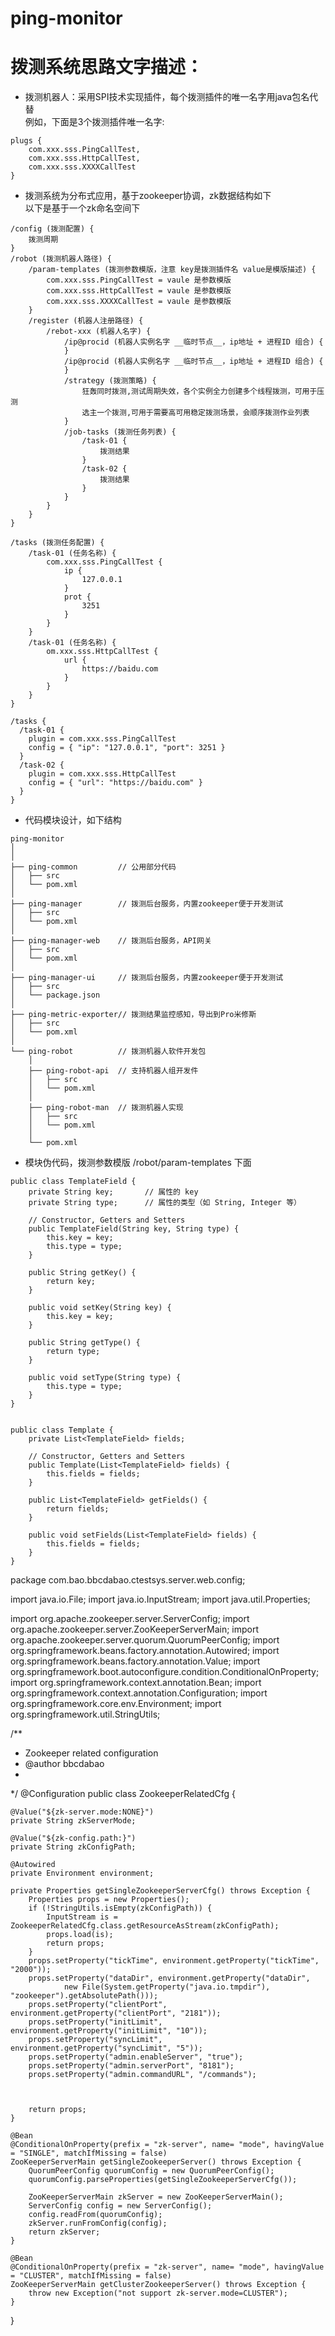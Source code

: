 # ping-monitor

# 拨测系统思路文字描述：

- 拨测机器人：采用SPI技术实现插件，每个拨测插件的唯一名字用java包名代替  
例如，下面是3个拨测插件唯一名字:  
```
plugs {
	com.xxx.sss.PingCallTest,
	com.xxx.sss.HttpCallTest,
	com.xxx.sss.XXXXCallTest
}
```
- 拨测系统为分布式应用，基于zookeeper协调，zk数据结构如下  
以下是基于一个zk命名空间下
```
/config (拨测配置) {
	拨测周期
}
/robot (拨测机器人路径) {
	/param-templates (拨测参数模版，注意 key是拨测插件名 value是模版描述) {
		com.xxx.sss.PingCallTest = vaule 是参数模版
		com.xxx.sss.HttpCallTest = vaule 是参数模版
		com.xxx.sss.XXXXCallTest = vaule 是参数模版
	}
	/register (机器人注册路径) {
		/rebot-xxx (机器人名字) {
			/ip@procid (机器人实例名字 __临时节点__，ip地址 + 进程ID 组合) {
			}
			/ip@procid (机器人实例名字 __临时节点__，ip地址 + 进程ID 组合) {
			}
			/strategy (拨测策略) {
				狂轰同时拨测,测试周期失效，各个实例全力创建多个线程拨测，可用于压测
				选主一个拨测,可用于需要高可用稳定拨测场景，会顺序拨测作业列表
			}
			/job-tasks (拨测任务列表) {
				/task-01 {
					拨测结果
				}
				/task-02 {
					拨测结果
				}
			}
		}
	}
}

/tasks (拨测任务配置) {
	/task-01 (任务名称) {
		com.xxx.sss.PingCallTest {
			ip {
				127.0.0.1
			}
			prot {
				3251
			}
		}
	}
	/task-01 (任务名称) {
		om.xxx.sss.HttpCallTest {
			url {
				https://baidu.com
			}
		}
	}
}

/tasks {
  /task-01 {
    plugin = com.xxx.sss.PingCallTest
    config = { "ip": "127.0.0.1", "port": 3251 }
  }
  /task-02 {
    plugin = com.xxx.sss.HttpCallTest
    config = { "url": "https://baidu.com" }
  }
}

```

- 代码模块设计，如下结构  
```
ping-monitor
│ 
│    
├── ping-common         // 公用部分代码
│   ├── src
│   └── pom.xml
│ 
├── ping-manager        // 拨测后台服务，内置zookeeper便于开发测试
│   ├── src
│   └── pom.xml
│ 
├── ping-manager-web    // 拨测后台服务，API网关
│   ├── src
│   └── pom.xml
│ 
├── ping-manager-ui     // 拨测后台服务，内置zookeeper便于开发测试
│   ├── src
│   └── package.json
│ 
├── ping-metric-exporter// 拨测结果监控感知，导出到Pro米修斯
│   ├── src
│   └── pom.xml
│
└── ping-robot          // 拨测机器人软件开发包
    │ 
    ├── ping-robot-api  // 支持机器人组开发件
    │   ├── src 
    │   └── pom.xml
    │ 
    ├── ping-robot-man  // 拨测机器人实现
    │   ├── src 
    │   └── pom.xml
    │ 
    └── pom.xml
```

- 模块伪代码，拨测参数模版 /robot/param-templates 下面  
```
public class TemplateField {
    private String key;       // 属性的 key
    private String type;      // 属性的类型（如 String, Integer 等）

    // Constructor, Getters and Setters
    public TemplateField(String key, String type) {
        this.key = key;
        this.type = type;
    }

    public String getKey() {
        return key;
    }

    public void setKey(String key) {
        this.key = key;
    }

    public String getType() {
        return type;
    }

    public void setType(String type) {
        this.type = type;
    }
}


public class Template {
    private List<TemplateField> fields;

    // Constructor, Getters and Setters
    public Template(List<TemplateField> fields) {
        this.fields = fields;
    }

    public List<TemplateField> getFields() {
        return fields;
    }

    public void setFields(List<TemplateField> fields) {
        this.fields = fields;
    }
}
```
package com.bao.bbcdabao.ctestsys.server.web.config;

import java.io.File;
import java.io.InputStream;
import java.util.Properties;

import org.apache.zookeeper.server.ServerConfig;
import org.apache.zookeeper.server.ZooKeeperServerMain;
import org.apache.zookeeper.server.quorum.QuorumPeerConfig;
import org.springframework.beans.factory.annotation.Autowired;
import org.springframework.beans.factory.annotation.Value;
import org.springframework.boot.autoconfigure.condition.ConditionalOnProperty;
import org.springframework.context.annotation.Bean;
import org.springframework.context.annotation.Configuration;
import org.springframework.core.env.Environment;
import org.springframework.util.StringUtils;

/**
 * Zookeeper related configuration
 * @author bbcdabao
 *
 */
@Configuration
public class ZookeeperRelatedCfg {

	@Value("${zk-server.mode:NONE}")
	private String zkServerMode;

	@Value("${zk-config.path:}")
	private String zkConfigPath;

    @Autowired
    private Environment environment;

	private Properties getSingleZookeeperServerCfg() throws Exception {
		Properties props = new Properties();
		if (!StringUtils.isEmpty(zkConfigPath)) {
			InputStream is = ZookeeperRelatedCfg.class.getResourceAsStream(zkConfigPath);
			props.load(is);
			return props;
		}
		props.setProperty("tickTime", environment.getProperty("tickTime", "2000"));
		props.setProperty("dataDir", environment.getProperty("dataDir", 
				new File(System.getProperty("java.io.tmpdir"), "zookeeper").getAbsolutePath()));
		props.setProperty("clientPort", environment.getProperty("clientPort", "2181"));
		props.setProperty("initLimit", environment.getProperty("initLimit", "10"));
		props.setProperty("syncLimit", environment.getProperty("syncLimit", "5"));
		props.setProperty("admin.enableServer", "true");
		props.setProperty("admin.serverPort", "8181");
		props.setProperty("admin.commandURL", "/commands");
		
		
		
		return props;
	}

    @Bean
    @ConditionalOnProperty(prefix = "zk-server", name= "mode", havingValue = "SINGLE", matchIfMissing = false)
    ZooKeeperServerMain getSingleZookeeperServer() throws Exception {
        QuorumPeerConfig quorumConfig = new QuorumPeerConfig();
        quorumConfig.parseProperties(getSingleZookeeperServerCfg());
 
        ZooKeeperServerMain zkServer = new ZooKeeperServerMain();
        ServerConfig config = new ServerConfig();
        config.readFrom(quorumConfig);
        zkServer.runFromConfig(config);
    	return zkServer;
    }

    @Bean
    @ConditionalOnProperty(prefix = "zk-server", name= "mode", havingValue = "CLUSTER", matchIfMissing = false)
    ZooKeeperServerMain getClusterZookeeperServer() throws Exception {
    	throw new Exception("not support zk-server.mode=CLUSTER");
    }
}
